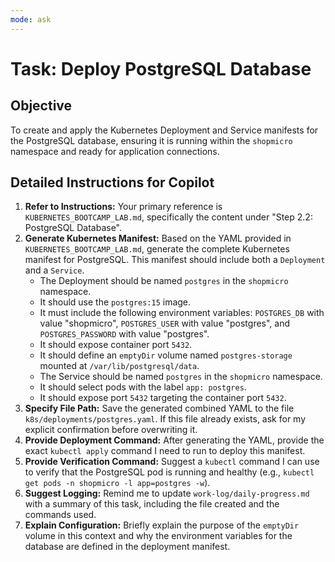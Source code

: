 ```yaml
---
mode: ask
---
```

# Task: Deploy PostgreSQL Database

## Objective
To create and apply the Kubernetes Deployment and Service manifests for the PostgreSQL database, ensuring it is running within the `shopmicro` namespace and ready for application connections.

## Detailed Instructions for Copilot
1.  **Refer to Instructions:** Your primary reference is `KUBERNETES_BOOTCAMP_LAB.md`, specifically the content under "Step 2.2: PostgreSQL Database".
2.  **Generate Kubernetes Manifest:** Based on the YAML provided in `KUBERNETES_BOOTCAMP_LAB.md`, generate the complete Kubernetes manifest for PostgreSQL. This manifest should include both a `Deployment` and a `Service`.
    *   The Deployment should be named `postgres` in the `shopmicro` namespace.
    *   It should use the `postgres:15` image.
    *   It must include the following environment variables: `POSTGRES_DB` with value "shopmicro", `POSTGRES_USER` with value "postgres", and `POSTGRES_PASSWORD` with value "postgres".
    *   It should expose container port `5432`.
    *   It should define an `emptyDir` volume named `postgres-storage` mounted at `/var/lib/postgresql/data`.
    *   The Service should be named `postgres` in the `shopmicro` namespace.
    *   It should select pods with the label `app: postgres`.
    *   It should expose port `5432` targeting the container port `5432`.
3.  **Specify File Path:** Save the generated combined YAML to the file `k8s/deployments/postgres.yaml`. If this file already exists, ask for my explicit confirmation before overwriting it.
4.  **Provide Deployment Command:** After generating the YAML, provide the exact `kubectl apply` command I need to run to deploy this manifest.
5.  **Provide Verification Command:** Suggest a `kubectl` command I can use to verify that the PostgreSQL pod is running and healthy (e.g., `kubectl get pods -n shopmicro -l app=postgres -w`).
6.  **Suggest Logging:** Remind me to update `work-log/daily-progress.md` with a summary of this task, including the file created and the commands used.
7.  **Explain Configuration:** Briefly explain the purpose of the `emptyDir` volume in this context and why the environment variables for the database are defined in the deployment manifest.
